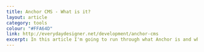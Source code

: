 ```yaml
---
title: Anchor CMS - What is it?
layout: article
category: tools
colour: "#FFA64D"
link: http://everydaydesigner.net/development/anchor-cms
excerpt: In this article I'm going to run through what Anchor is and why you might want to use it
---
```


